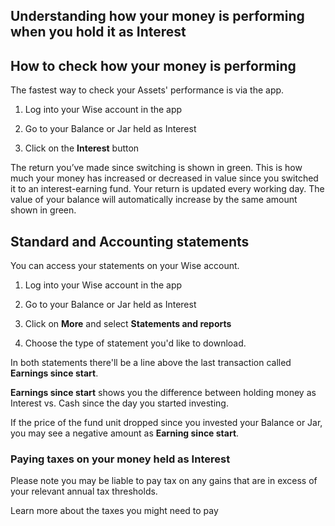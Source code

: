 ## Understanding how your money is performing when you hold it as Interest  
##  **How to check how your money is performing**

The fastest way to check your Assets' performance is via the app.

  1. Log into your Wise account in the app 

  2. Go to your Balance or Jar held as Interest 

  3. Click on the **Interest** button 




The return you’ve made since switching is shown in green. This is how much your money has increased or decreased in value since you switched it to an interest-earning fund. Your return is updated every working day. The value of your balance will automatically increase by the same amount shown in green. 

## **Standard and Accounting statements**

You can access your statements on your Wise account. 

  1. Log into your Wise account in the app 

  2. Go to your Balance or Jar held as Interest 

  3. Click on **More** and select **Statements and reports**

  4. Choose the type of statement you'd like to download.




In both statements there'll be a line above the last transaction called **Earnings since start**.

 **Earnings since start** shows you the difference between holding money as Interest vs. Cash since the day you started investing. 

If the price of the fund unit dropped since you invested your Balance or Jar, you may see a negative amount as **Earning since start**. 

### **Paying taxes on your money held as Interest**

Please note you may be liable to pay tax on any gains that are in excess of your relevant annual tax thresholds. 

Learn more about the taxes you might need to pay